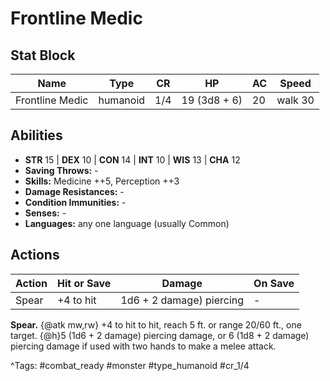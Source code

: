 # Frontline Medic

## Stat Block

| Name | Type | CR | HP | AC | Speed |
|------|------|----|----|----|-------|
| Frontline Medic | humanoid | 1/4 | 19 (3d8 + 6) | 20 | walk 30 |

## Abilities

- **STR** 15 | **DEX** 10 | **CON** 14 | **INT** 10 | **WIS** 13 | **CHA** 12
- **Saving Throws:** -  
- **Skills:** Medicine ++5, Perception ++3  
- **Damage Resistances:** -  
- **Condition Immunities:** -  
- **Senses:** -  
- **Languages:** any one language (usually Common)


## Actions

| Action | Hit or Save | Damage | On Save |
|--------|--------------|--------|----------|
| Spear | +4 to hit | 1d6 + 2 damage) piercing | - |

**Spear.** {@atk mw,rw} +4 to hit to hit, reach 5 ft. or range 20/60 ft., one target. {@h}5 (1d6 + 2 damage) piercing damage, or 6 (1d8 + 2 damage) piercing damage if used with two hands to make a melee attack.


^Tags: #combat_ready #monster #type_humanoid #cr_1/4